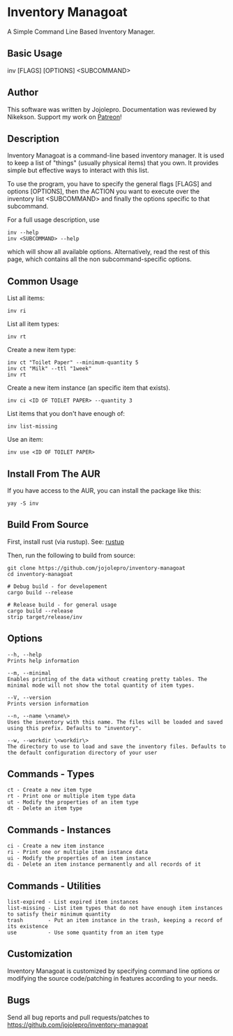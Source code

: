 # Inventory Managoat
A Simple Command Line Based Inventory Manager.

## Basic Usage
inv [FLAGS] [OPTIONS] \<SUBCOMMAND\>

## Author
This software was written by Jojolepro. Documentation was reviewed by Nikekson.
Support my work on [Patreon](https://www.patreon.com/jojolepro)!

## Description
Inventory Managoat is a command-line based inventory manager.
It is used to keep a list of "things" (usually physical items) that you own.
It provides simple but effective ways to interact with this list.

To use the program, you have to specify the general flags [FLAGS] and options [OPTIONS],
then the ACTION you want to execute over the inventory list \<SUBCOMMAND\>
and finally the options specific to that subcommand.

For a full usage description, use
```
inv --help
inv <SUBCOMMAND> --help
```
which will show all available options. Alternatively, read the rest of this page, which contains all the non subcommand-specific options.

## Common Usage

List all items:
```
inv ri
```

List all item types:
```
inv rt
```

Create a new item type:
```
inv ct "Toilet Paper" --minimum-quantity 5
inv ct "Milk" --ttl "1week"
inv rt
```

Create a new item instance (an specific item that exists).
```
inv ci <ID OF TOILET PAPER> --quantity 3
```

List items that you don't have enough of:
```
inv list-missing
```

Use an item:
```
inv use <ID OF TOILET PAPER>
```

## Install From The AUR
If you have access to the AUR, you can install the package like this:
```
yay -S inv
```

## Build From Source
First, install rust (via rustup). See: [rustup](https://rustup.rs/)

Then, run the following to build from source:
```
git clone https://github.com/jojolepro/inventory-managoat
cd inventory-managoat

# Debug build - for developement
cargo build --release

# Release build - for general usage
cargo build --release
strip target/release/inv
```

## Options
```
--h, --help
Prints help information

--m, --minimal
Enables printing of the data without creating pretty tables. The minimal mode will not show the total quantity of item types.

--V, --version
Prints version information

--n, --name \<name\>
Uses the inventory with this name. The files will be loaded and saved using this prefix. Defaults to "inventory".

--w, --workdir \<workdir\>
The directory to use to load and save the inventory files. Defaults to the default configuration directory of your user
```

## Commands - Types

```
ct - Create a new item type
rt - Print one or multiple item type data
ut - Modify the properties of an item type
dt - Delete an item type
```

## Commands - Instances

```
ci - Create a new item instance
ri - Print one or multiple item instance data
ui - Modify the properties of an item instance
di - Delete an item instance permanently and all records of it
```

## Commands - Utilities

```
list-expired - List expired item instances
list-missing - List item types that do not have enough item instances to satisfy their minimum quantity
trash        - Put an item instance in the trash, keeping a record of its existence
use          - Use some quantity from an item type
```

## Customization
Inventory Managoat is customized by specifying command line options or modifying the source code/patching in features according to your needs.

## Bugs
Send all bug reports and pull requests/patches to https://github.com/jojolepro/inventory-managoat


